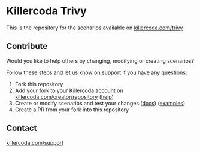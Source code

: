 # Killercoda Trivy

This is the repository for the scenarios available on [killercoda.com/trivy](https://killercoda.com/trivy)

## Contribute

Would you like to help others by changing, modifying or creating scenarios?

Follow these steps and let us know on [support](https://killercoda.com/support) if you have any questions:

1) Fork this repository
2) Add your fork to your Killercoda account on [killercoda.com/creator/repository](https://killercoda.com/creator/repository) ([help](https://killercoda.com/creators/get-started))
3) Create or modify scenarios and test your changes ([docs](https://killercoda.com/creators)) ([examples](https://github.com/killercoda/scenario-examples))
4) Create a PR from your fork into this repository


## Contact

[killercoda.com/support](https://killercoda.com/support)
